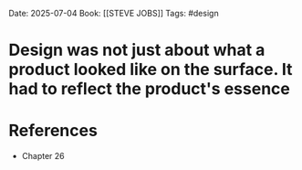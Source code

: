 Date: 2025-07-04
Book: [[STEVE JOBS]]
Tags: #design 
# Design was not just about what a product looked like on the surface. It had to reflect the product's essence



# References
- Chapter 26